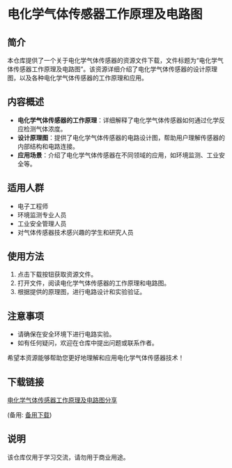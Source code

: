 # 电化学气体传感器工作原理及电路图

## 简介
本仓库提供了一个关于电化学气体传感器的资源文件下载，文件标题为“电化学气体传感器工作原理及电路图”。该资源详细介绍了电化学气体传感器的设计原理图，以及各种电化学气体传感器的工作原理和应用。

## 内容概述
- **电化学气体传感器的工作原理**：详细解释了电化学气体传感器如何通过化学反应检测气体浓度。
- **设计原理图**：提供了电化学气体传感器的电路设计图，帮助用户理解传感器的内部结构和电路连接。
- **应用场景**：介绍了电化学气体传感器在不同领域的应用，如环境监测、工业安全等。

## 适用人群
- 电子工程师
- 环境监测专业人员
- 工业安全管理人员
- 对气体传感器技术感兴趣的学生和研究人员

## 使用方法
1. 点击下载按钮获取资源文件。
2. 打开文件，阅读电化学气体传感器的工作原理和电路图。
3. 根据提供的原理图，进行电路设计和实验验证。

## 注意事项
- 请确保在安全环境下进行电路实验。
- 如有任何疑问，欢迎在仓库中提出问题或联系作者。

希望本资源能够帮助您更好地理解和应用电化学气体传感器技术！

## 下载链接
[电化学气体传感器工作原理及电路图分享](https://pan.quark.cn/s/62391357b421) 

(备用: [备用下载](https://pan.baidu.com/s/1B8xbWxXCzerqXoHNSJEeSA?pwd=1234))

## 说明

该仓库仅用于学习交流，请勿用于商业用途。

